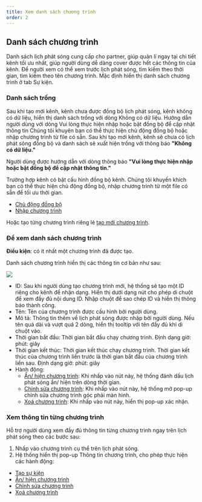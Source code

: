 ```yaml
---
title: Xem danh sách chương trình
order: 2
---
```


## Danh sách chương trình
Danh sách lịch phát sóng cung cấp cho partner, giúp quản lí ngay tại chi tiết kênh tối ưu nhất, giúp người dùng dễ dàng cover được hết các thông tin của kênh. Để người xem có thể xem trước lịch phát sóng, tìm kiếm theo thời gian, tìm kiếm theo tên chương trình.
Mặc định hiển thị danh sách chương trình ở tab Sự kiện.
### Danh sách trống
Sau khi tạo mới kênh, kênh chưa được đồng bộ lịch phát sóng, kênh không có dữ liệu, hiển thị danh sách trống với dòng Không có dữ liệu.
Hướng dẫn người dùng với dòng Vui lòng thực hiện nhập hoặc bật đồng bộ để cập nhật thông tin
Chúng tôi khuyên bạn có thể thực hiện chủ động đồng bộ hoặc nhập chương trình từ file có sẵn.
Sau khi tạo mới kênh, kênh sẽ chưa có lịch phát sóng đồng bộ và danh sách sẽ xuất hiện trống với thông báo **"Không có dữ liệu."** 

Người dùng được hướng dẫn với dòng thông báo **"Vui lòng thực hiện nhập hoặc bật đồng bộ để cập nhật thông tin."** 

Trường hợp kênh có bật cấu hình đồng bộ kênh. Chúng tôi khuyến khích bạn có thể thực hiện chủ động đồng bộ, nhập chương trình từ một file có sẵn để tối ưu thời gian.

- [Chủ động đồng bộ]()
- [Nhập chương trình]()

Hoặc tạo từng chương trình riêng lẻ [tạo mới chương trình](./1.create-epg.md).

### Để xem danh sách chương trình
**Điều kiện**: có ít nhất một chương trình đã được tạo.

Danh sách chương trình hiển thị các thông tin cơ bản như sau:

![](/images/lrm/list/program.png)

- ID: Sau khi người dùng tạo chương trình mới, hệ thống sẽ tạo một ID riêng cho kênh để nhận dạng. Hiển thị dưới dạng nút cho phép di chuột để xem đầy đủ nội dung ID. Nhập chuột để sao chép ID và hiển thị thông báo thành công.
- Tên: Tên của chương trình được cấu hình bởi người dùng.
- Mô tả: Thông tin thêm về lịch phát sóng được nhập bởi người dùng. Nếu tên quá dài và vượt quá 2 dòng, hiển thị tooltip với tên đầy đủ khi di chuột vào.
- Thời gian bắt đầu: Thời gian bắt đầu chạy chương trình. Định dạng giờ: phút: giây
- Thời gian kết thúc: Thời gian kết thúc chạy chương trình. Thời gian kết thúc của chương trình liền trước là thời gian bắt đầu của chương trình liền sau. Định dạng giờ: phút: giây
- Hành động: 
    - [Ẩn/ hiện chương trình](./2.4-display.md):  Khi nhấp vào nút này, hệ thống đánh dấu lịch phát sóng ẩn/ hiện trên dòng thời gian. 
    - [Chỉnh sửa chương trình](./2.3-edit-epg.md): Khi nhấp vào nút này, hệ thống mở pop-up chỉnh sửa chương trình góc phải màn hình.
     - [Xoá chương trình](./2.8-delete-epg.md): Khi nhấp vào nút này, hiển thị pop-up xác nhận.

### Xem thông tin từng chương trình
Hỗ trợ người dùng xem đầy đủ thông tin từng chương trình ngay trên lịch phát sóng theo các bước sau:
1. Nhấp vào chương trình cụ thể trên lịch phát sóng.
2. Hệ thống hiển thị pop-up Thông tin chương trình, cho phép thực hiện các hành động:
- [Tạo sự kiện](../3-event/1-create-event.md)
- [Ẩn/ hiện chương trình](./2.4-display.md)
- [Chỉnh sửa chương trình](./2.3-edit-epg.md)
- [Xoá chương trình](./2.8-delete-epg.md)
